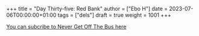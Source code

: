 +++
title = "Day Thirty-five: Red Bank"
author = ["Ebo H"]
date = 2023-07-06T00:00:00+01:00
tags = ["dels"]
draft = true
weight = 1001
+++

[You can subcribe to Never Get Off The Bus here](https://never-get-off-the-bus.ghost.io/#/portal/)
